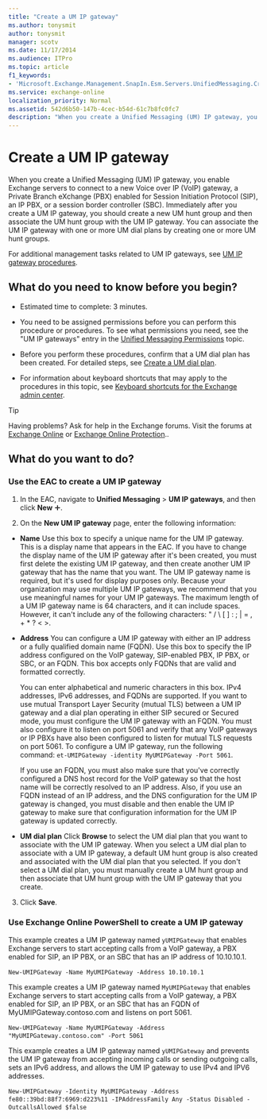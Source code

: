 ```yaml
---
title: "Create a UM IP gateway"
ms.author: tonysmit
author: tonysmit
manager: scotv
ms.date: 11/17/2014
ms.audience: ITPro
ms.topic: article
f1_keywords:
- 'Microsoft.Exchange.Management.SnapIn.Esm.Servers.UnifiedMessaging.CreateUMIPGatewayWizardForm.CreateUMIPGatewayWizardPage'
ms.service: exchange-online
localization_priority: Normal
ms.assetid: 542d6b50-147b-4cec-b54d-61c7b8fc0fc7
description: "When you create a Unified Messaging (UM) IP gateway, you enable Exchange servers to connect to a new Voice over IP (VoIP) gateway, a Private Branch eXchange (PBX) enabled for Session Initiation Protocol (SIP), an IP PBX, or a session border controller (SBC). Immediately after you create a UM IP gateway, you should create a new UM hunt group and then associate the UM hunt group with the UM IP gateway. You can associate the UM IP gateway with one or more UM dial plans by creating one or more UM hunt groups."
---
```


# Create a UM IP gateway

When you create a Unified Messaging (UM) IP gateway, you enable Exchange servers to connect to a new Voice over IP (VoIP) gateway, a Private Branch eXchange (PBX) enabled for Session Initiation Protocol (SIP), an IP PBX, or a session border controller (SBC). Immediately after you create a UM IP gateway, you should create a new UM hunt group and then associate the UM hunt group with the UM IP gateway. You can associate the UM IP gateway with one or more UM dial plans by creating one or more UM hunt groups.
  
For additional management tasks related to UM IP gateways, see [UM IP gateway procedures](um-ip-gateway-procedures.md).
  
## What do you need to know before you begin?

- Estimated time to complete: 3 minutes.
    
- You need to be assigned permissions before you can perform this procedure or procedures. To see what permissions you need, see the "UM IP gateways" entry in the [Unified Messaging Permissions](https://technet.microsoft.com/library/d326c3bc-8f33-434a-bf02-a83cc26a5498.aspx) topic. 
    
- Before you perform these procedures, confirm that a UM dial plan has been created. For detailed steps, see [Create a UM dial plan](create-um-dial-plan.md).
    
- For information about keyboard shortcuts that may apply to the procedures in this topic, see [Keyboard shortcuts for the Exchange admin center](../../accessibility/keyboard-shortcuts-in-admin-center.md).
    
> [!TIP]
> Having problems? Ask for help in the Exchange forums. Visit the forums at [Exchange Online](https://go.microsoft.com/fwlink/p/?linkId=267542) or [Exchange Online Protection](https://go.microsoft.com/fwlink/p/?linkId=285351).. 
  
## What do you want to do?

### Use the EAC to create a UM IP gateway

1. In the EAC, navigate to **Unified Messaging** \> **UM IP gateways**, and then click **New** ![Add Icon](../../media/ITPro_EAC_AddIcon.gif).
    
2. On the **New UM IP gateway** page, enter the following information: 
    
  - **Name** Use this box to specify a unique name for the UM IP gateway. This is a display name that appears in the EAC. If you have to change the display name of the UM IP gateway after it's been created, you must first delete the existing UM IP gateway, and then create another UM IP gateway that has the name that you want. The UM IP gateway name is required, but it's used for display purposes only. Because your organization may use multiple UM IP gateways, we recommend that you use meaningful names for your UM IP gateways. The maximum length of a UM IP gateway name is 64 characters, and it can include spaces. However, it can't include any of the following characters: " / \ [ ] : ; | = , + \* ? \< \>. 
    
  - **Address** You can configure a UM IP gateway with either an IP address or a fully qualified domain name (FQDN). Use this box to specify the IP address configured on the VoIP gateway, SIP-enabled PBX, IP PBX, or SBC, or an FQDN. This box accepts only FQDNs that are valid and formatted correctly. 
    
    You can enter alphabetical and numeric characters in this box. IPv4 addresses, IPv6 addresses, and FQDNs are supported. If you want to use mutual Transport Layer Security (mutual TLS) between a UM IP gateway and a dial plan operating in either SIP secured or Secured mode, you must configure the UM IP gateway with an FQDN. You must also configure it to listen on port 5061 and verify that any VoIP gateways or IP PBXs have also been configured to listen for mutual TLS requests on port 5061. To configure a UM IP gateway, run the following command: `et-UMIPGateway -identity MyUMIPGateway -Port 5061`.
    
    If you use an FQDN, you must also make sure that you've correctly configured a DNS host record for the VoIP gateway so that the host name will be correctly resolved to an IP address. Also, if you use an FQDN instead of an IP address, and the DNS configuration for the UM IP gateway is changed, you must disable and then enable the UM IP gateway to make sure that configuration information for the UM IP gateway is updated correctly.
    
  - **UM dial plan** Click **Browse** to select the UM dial plan that you want to associate with the UM IP gateway. When you select a UM dial plan to associate with a UM IP gateway, a default UM hunt group is also created and associated with the UM dial plan that you selected. If you don't select a UM dial plan, you must manually create a UM hunt group and then associate that UM hunt group with the UM IP gateway that you create. 
    
3. Click **Save**.
    
### Use Exchange Online PowerShell to create a UM IP gateway

This example creates a UM IP gateway named `yUMIPGateway` that enables Exchange servers to start accepting calls from a VoIP gateway, a PBX enabled for SIP, an IP PBX, or an SBC that has an IP address of 10.10.10.1. 
  
```
New-UMIPGateway -Name MyUMIPGateway -Address 10.10.10.1
```

This example creates a UM IP gateway named `MyUMIPGateway` that enables Exchange servers to start accepting calls from a VoIP gateway, a PBX enabled for SIP, an IP PBX, or an SBC that has an FQDN of MyUMIPGateway.contoso.com and listens on port 5061. 
  
```
New-UMIPGateway -Name MyUMIPGateway -Address "MyUMIPGateway.contoso.com" -Port 5061
```

This example creates a UM IP gateway named `yUMIPGateway` and prevents the UM IP gateway from accepting incoming calls or sending outgoing calls, sets an IPv6 address, and allows the UM IP gateway to use IPv4 and IPV6 addresses. 
  
```
New-UMIPGateway -Identity MyUMIPGateway -Address fe80::39bd:88f7:6969:d223%11 -IPAddressFamily Any -Status Disabled -OutcallsAllowed $false
```


